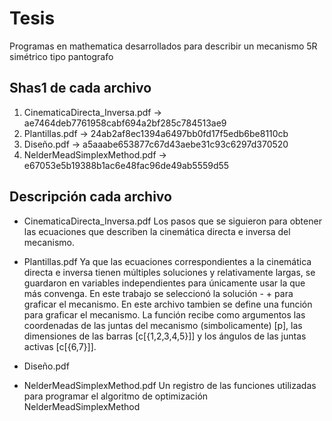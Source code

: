 # Tesis
Programas en mathematica desarrollados para describir un mecanismo 5R simétrico tipo pantografo

## Shas1 de cada archivo
1. CinematicaDirecta_Inversa.pdf -> ae7464deb7761958cabf694a2bf285c784513ae9
2. Plantillas.pdf -> 24ab2af8ec1394a6497bb0fd17f5edb6be8110cb
3. Diseño.pdf -> a5aaabe653877c67d43aebe31c93c6297d370520
4. NelderMeadSimplexMethod.pdf -> e67053e5b19388b1ac6e48fac96de49ab5559d55

## Descripción cada archivo
- CinematicaDirecta_Inversa.pdf
Los pasos que se siguieron para obtener las ecuaciones que describen la cinemática directa e inversa del mecanismo.

- Plantillas.pdf
Ya que las ecuaciones correspondientes a la cinemática directa e inversa tienen múltiples soluciones y relativamente largas, se guardaron en variables independientes para únicamente usar la que más convenga. En este trabajo se seleccionó la solución - + para graficar el mecanismo. 
En este archivo tambien se define una función para graficar el mecanismo. La función recibe como argumentos las coordenadas de las juntas del mecanismo (simbolicamente) [p], las dimensiones de las barras [c[{1,2,3,4,5}]] y los ángulos de las juntas activas [c[{6,7}]].

- Diseño.pdf


- NelderMeadSimplexMethod.pdf
Un registro de las funciones utilizadas para programar el algoritmo de optimización NelderMeadSimplexMethod
